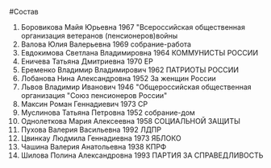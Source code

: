 #Состав
1. Боровикова Майя Юрьевна 1967 \"Всероссийская общественная организация ветеранов (пенсионеров)войны
2. Валова Юлия Валерьевна 1969 собрание-работа
3. Евдокимова Светлана Владимировна 1964 КОММУНИСТЫ РОССИИ
4. Еничева Татьяна Дмитриевна 1970 ЕР
5. Еременко Владимир Владимирович 1962 ПАТРИОТЫ РОССИИ
6. Лобанова Нина Александровна 1952 За женщин России
7. Львов Владимир Иванович 1946 \"Общероссийская общественная организация \"Союз пенсионеров России\"
8. Максин Роман Геннадиевич 1973 СР
9. Муслинова Татьяна Петровна 1952 собрание-дом
10. Однолеткова Мария Алексеевна 1958 СОЦИАЛЬНОЙ ЗАЩИТЫ
11. Пухова Валерия Васильевна 1992 ЛДПР
12. Цвинкау Людмила Геннадиевна 1973 ЯБЛОКО
13. Чашина Валерия Анатольевна 1938 КПРФ
14. Шилова Полина Александровна 1993 ПАРТИЯ ЗА СПРАВЕДЛИВОСТЬ
